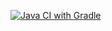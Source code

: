 [![Java CI with Gradle](https://github.com/shtorm13777/Postman/actions/workflows/gradle.yml/badge.svg)](https://github.com/shtorm13777/Postman/actions/workflows/gradle.yml)
